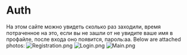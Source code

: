 # Auth
На этом сайте можно увидеть сколько раз заходили, время потраченное на это, если вы не зашли от не увидите ваше имя в профайле, после входа оно появится, пароль:aa.
Below are attached photos:
![Registration.png]({{site.baseurl}}/Registration.png)
![Login.png]({{site.baseurl}}/Login.png)
![Main.png]({{site.baseurl}}/Main.png)

